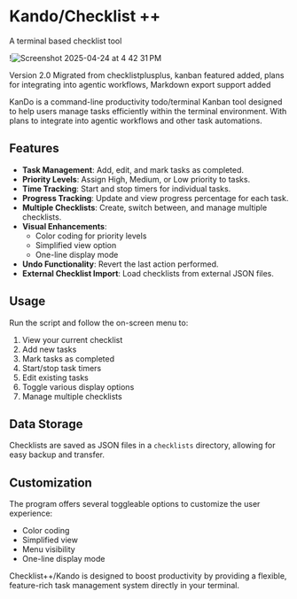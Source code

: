 # Kando/Checklist ++
A terminal based checklist tool



!![Screenshot 2025-04-24 at 4 42 31 PM](https://github.com/user-attachments/assets/caace91a-576d-4cde-96d4-cb3892503b3f)










Version 2.0 Migrated from checklistplusplus, kanban featured added, plans for integrating into agentic workflows, Markdown export support added

KanDo is a command-line productivity todo/terminal Kanban tool designed to help users manage tasks efficiently within the terminal environment. With plans to integrate into agentic workflows and other task automations. 

## Features

- **Task Management**: Add, edit, and mark tasks as completed.
- **Priority Levels**: Assign High, Medium, or Low priority to tasks.
- **Time Tracking**: Start and stop timers for individual tasks.
- **Progress Tracking**: Update and view progress percentage for each task.
- **Multiple Checklists**: Create, switch between, and manage multiple checklists.
- **Visual Enhancements**: 
  - Color coding for priority levels
  - Simplified view option
  - One-line display mode
- **Undo Functionality**: Revert the last action performed.
- **External Checklist Import**: Load checklists from external JSON files.

## Usage

Run the script and follow the on-screen menu to:
1. View your current checklist
2. Add new tasks
3. Mark tasks as completed
4. Start/stop task timers
5. Edit existing tasks
6. Toggle various display options
7. Manage multiple checklists

## Data Storage

Checklists are saved as JSON files in a `checklists` directory, allowing for easy backup and transfer.

## Customization

The program offers several toggleable options to customize the user experience:
- Color coding
- Simplified view
- Menu visibility
- One-line display mode

Checklist++/Kando is designed to boost productivity by providing a flexible, feature-rich task management system directly in your terminal.
